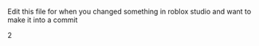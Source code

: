 Edit this file for when you changed something in roblox studio and want to make it into a commit

2
